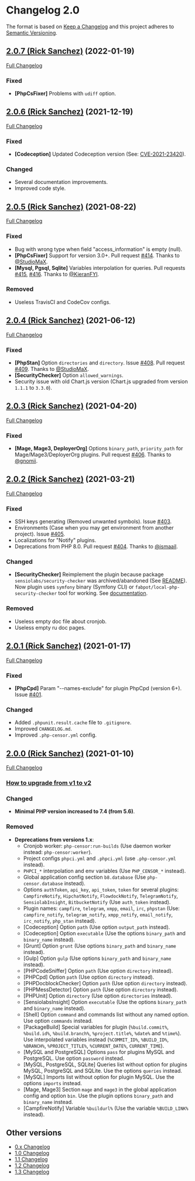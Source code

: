 Changelog 2.0
=============

The format is based on [Keep a Changelog](http://keepachangelog.com/en/1.0.0/) and this project adheres to 
[Semantic Versioning](http://semver.org/spec/v2.0.0.html).


## [2.0.7 (Rick Sanchez)](https://github.com/php-censor/php-censor/tree/2.0.7) (2022-01-19)

[Full Changelog](https://github.com/php-censor/php-censor/compare/2.0.6...2.0.7)

### Fixed

- **[PhpCsFixer]** Problems with `udiff` option.


## [2.0.6 (Rick Sanchez)](https://github.com/php-censor/php-censor/tree/2.0.6) (2021-12-19)

[Full Changelog](https://github.com/php-censor/php-censor/compare/2.0.5...2.0.6)

### Fixed

- **[Codeception]** Updated Codeception version (See: [CVE-2021-23420](https://cve.mitre.org/cgi-bin/cvename.cgi?name=CVE-2021-23420)).

### Changed

- Several documentation improvements.
- Improved code style.


## [2.0.5 (Rick Sanchez)](https://github.com/php-censor/php-censor/tree/2.0.5) (2021-08-22)

[Full Changelog](https://github.com/php-censor/php-censor/compare/2.0.4...2.0.5)

### Fixed

- Bug with wrong type when field "access_information" is empty (null).
- **[PhpCsFixer]** Support for version 3.0+. Pull request [#414](https://github.com/php-censor/php-censor/pull/414).
  Thanks to [@StudioMaX](https://github.com/StudioMaX).
- **[Mysql, Pgsql, Sqlite]** Variables interpolation for queries. Pull requests
  [#415](https://github.com/php-censor/php-censor/pull/415), [#416](https://github.com/php-censor/php-censor/pull/416).
  Thanks to [@KieranFYI](https://github.com/KieranFYI).

### Removed

- Useless TravisCI and CodeCov configs.


## [2.0.4 (Rick Sanchez)](https://github.com/php-censor/php-censor/tree/2.0.4) (2021-06-12)

[Full Changelog](https://github.com/php-censor/php-censor/compare/2.0.3...2.0.4)

### Fixed

- **[PhpStan]** Option `directories` and `directory`. 
Issue [#408](https://github.com/php-censor/php-censor/issues/#408). Pull request
[#409](https://github.com/php-censor/php-censor/pull/409). Thanks to [@StudioMaX](https://github.com/StudioMaX).
- **[SecurityChecker]** Option `allowed_warnings`.
- Security issue with old Chart.js version (Chart.js upgraded from version `1.1.1` to `3.3.0`).


## [2.0.3 (Rick Sanchez)](https://github.com/php-censor/php-censor/tree/2.0.3) (2021-04-20)

[Full Changelog](https://github.com/php-censor/php-censor/compare/2.0.2...2.0.3)

### Fixed

- **[Mage, Mage3, DeployerOrg]** Options `binary_path`, `priority_path` for Mage/Mage3/DeployerOrg plugins.
  Pull request [#406](https://github.com/php-censor/php-censor/pull/406). Thanks to [@gnomii](https://github.com/gnomii).


## [2.0.2 (Rick Sanchez)](https://github.com/php-censor/php-censor/tree/2.0.2) (2021-03-21)

[Full Changelog](https://github.com/php-censor/php-censor/compare/2.0.1...2.0.2)

### Fixed

- SSH keys generating (Removed unwanted symbols). Issue [#403](https://github.com/php-censor/php-censor/issues/#403).
- Environments (Case when you may get environment from another project). Issue
[#405](https://github.com/php-censor/php-censor/issues/#405).
- Localizations for "Notify" plugins.
- Deprecations from PHP 8.0. Pull request [#404](https://github.com/php-censor/php-censor/pull/404). Thanks to 
[@ismaail](https://github.com/ismaail).

### Changed

- **[SecurityChecker]** Reimplement the plugin because package `sensiolabs/security-checker` was archived/abandoned
(See [README](https://github.com/sensiolabs/security-checker#sensiolabs-security-checker)). Now plugin uses `symfony`
binary (Symfony CLI) or `fabpot/local-php-security-checker` tool for working. See
[documentation](https://github.com/php-censor/php-censor/blob/release-1.3/docs/en/plugins/security_checker.md).

### Removed

- Useless empty doc file about cronjob.
- Useless empty ru doc pages.


## [2.0.1 (Rick Sanchez)](https://github.com/php-censor/php-censor/tree/2.0.1) (2021-01-17)

[Full Changelog](https://github.com/php-censor/php-censor/compare/2.0.0...2.0.1)

### Fixed

- **[PhpCpd]** Param "--names-exclude" for plugin PhpCpd (version 6+). Issue
  [#401](https://github.com/php-censor/php-censor/issues/#401).

### Changed

- Added `.phpunit.result.cache` file to `.gitignore`.
- Improved `CHANGELOG.md`.
- Improved `.php-censor.yml` config.


## [2.0.0 (Rick Sanchez)](https://github.com/php-censor/php-censor/tree/2.0.0) (2021-01-10)

[Full Changelog](https://github.com/php-censor/php-censor/compare/1.3.0...2.0.0)

### [How to upgrade from v1 to v2](/docs/UPGRADE_2.0.md)

### Changed

- **Minimal PHP version increased to 7.4 (from 5.6)**.

### Removed

- **Deprecations from versions 1.x**:
    - Cronjob worker: `php-censor:run-builds` (Use daemon worker instead: `php-censor:worker`).
    - Project configs `phpci.yml` and `.phpci.yml` (use `.php-censor.yml` instead).
    - `PHPCI_*` interpolation and env variables (Use `PHP_CENSOR_*` instead).
    - Global application config section `b8.database` (Use `php-censor.database` instead).
    - Options `authToken`, `api_key`, `api_token`, `token` for several plugins: `CampfireNotify`, 
`HipchatNotify`, `FlowdockNotify`, `TelegramNotify`, `SensiolabInsight`, `BitbucketNotify` (Use `auth_token` instead).
    - Plugin names: `campfire`, `telegram`, `xmpp`, `email`, `irc`, `phpstan` (Use: `campfire_notify`, `telegram_notify`, 
`xmpp_notify`, `email_notify`, `irc_notify`, `php_stan` instead).
    - [Codeception] Option `path` (Use option `output_path` instead). 
    - [Codeception] Option `executable` (Use the options `binary_path` and `binary_name` instead).
    - [Grunt] Option `grunt` (Use options `binary_path` and `binary_name` instead).
    - [Gulp] Option `gulp` (Use options `binary_path` and `binary_name` instead).
    - [PHPCodeSniffer] Option `path` (Use option `directory` instead).
    - [PHPCpd] Option `path` (Use option `directory` instead).
    - [PHPDocblockChecker] Option `path` (Use option `directory` instead).
    - [PHPMessDetector] Option `path` (Use option `directory` instead).
    - [PHPUnit] Option `directory` (Use option `directories` instead).
    - [SensiolabsInsight] Option `executable` (Use the options `binary_path` and `binary_name` instead).
    - [Shell] Option `command` and commands list without any named option. Use option `commands` instead.
    - [PackageBuild] Special variables for plugin (`%build.commit%`, `%build.id%`, `%build.branch%`, `%project.title%`, `%date%` and `%time%`). Use interpolated variables instead (`%COMMIT_ID%`, `%BUILD_ID%`, `%BRANCH%`, `%PROJECT_TITLE%`, `%CURRENT_DATE%`, `CURRENT_TIME`).
    - [MySQL and PostgreSQL] Options `pass` for plugins MySQL and PostgreSQL. Use option `password` instead.
    - [MySQL, PostgreSQL, SQLite] Queries list without option for plugins MySQL, PostgreSQL and SQLite. Use the options `queries` instead.
    - [MySQL] Imports list without option for plugin MySQL. Use the options `imports` instead.
    - [Mage, Mage3] Section `mage` and `mage3` in the global application config and option `bin`. Use the plugin options `binary_path` and `binary_name` instead.
    - [CampfireNotify] Variable `%buildurl%` (Use the variable `%BUILD_LINK%` instead).

## Other versions

- [0.x Changelog](/docs/CHANGELOG_0.x.md)
- [1.0 Changelog](/docs/CHANGELOG_1.0.md)
- [1.1 Changelog](/docs/CHANGELOG_1.1.md)
- [1.2 Changelog](/docs/CHANGELOG_1.2.md)
- [1.3 Changelog](/docs/CHANGELOG_1.3.md)
